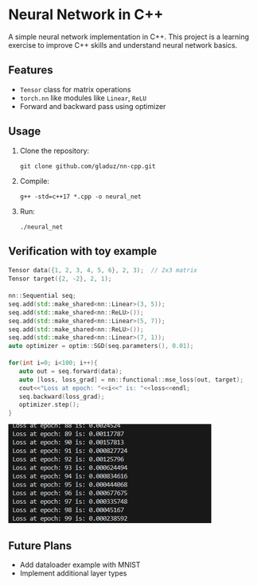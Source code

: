 # Neural Network in C++

A simple neural network implementation in C++. This project is a learning exercise to improve C++ skills and understand neural network basics.

## Features

- `Tensor` class for matrix operations
- `torch.nn` like modules like `Linear`, `ReLU`
- Forward and backward pass using optimizer

## Usage

1. Clone the repository:
   ```
   git clone github.com/gladuz/nn-cpp.git
   ```

2. Compile:
   ```
   g++ -std=c++17 *.cpp -o neural_net
   ```

3. Run:
   ```
   ./neural_net
   ```

## Verification with toy example
```c++
Tensor data({1, 2, 3, 4, 5, 6}, 2, 3);  // 2x3 matrix
Tensor target({2, -2}, 2, 1);

nn::Sequential seq;
seq.add(std::make_shared<nn::Linear>(3, 5));
seq.add(std::make_shared<nn::ReLU>());
seq.add(std::make_shared<nn::Linear>(5, 7));
seq.add(std::make_shared<nn::ReLU>());
seq.add(std::make_shared<nn::Linear>(7, 1));
auto optimizer = optim::SGD(seq.parameters(), 0.01);

for(int i=0; i<100; i++){
   auto out = seq.forward(data);
   auto [loss, loss_grad] = nn::functional::mse_loss(out, target);
   cout<<"Loss at epoch: "<<i<<" is: "<<loss<<endl;
   seq.backward(loss_grad);
   optimizer.step();
}
```
![Loss at the end of the trainign](assets/simple_loss.png)

## Future Plans

- Add dataloader example with MNIST
- Implement additional layer types